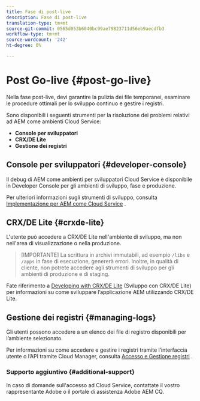 ```yaml
---
title: Fase di post-live
description: Fase di post-live
translation-type: tm+mt
source-git-commit: 0565d053b6040bc99ae79823711d56eb9aecdfb3
workflow-type: tm+mt
source-wordcount: '242'
ht-degree: 0%

---
```



# Post Go-live {#post-go-live}

Nella fase post-live, devi garantire la pulizia dei file temporanei, esaminare le procedure ottimali per lo sviluppo continuo e gestire i registri.

Sono disponibili i seguenti strumenti per la risoluzione dei problemi relativi ad AEM come ambienti Cloud Service:

* **Console per sviluppatori**
* **CRX/DE Lite**
* **Gestione dei registri**


## Console per sviluppatori {#developer-console}

Il debug di AEM come ambienti per sviluppatori Cloud Service è disponibile in Developer Console per gli ambienti di sviluppo, fase e produzione.

Per ulteriori informazioni sugli strumenti di sviluppo, consulta [Implementazione per AEM come Cloud Service](https://docs.adobe.com/content/help/en/experience-manager-cloud-service/implementing/developing/development-guidelines.html#aem-as-a-cloud-service-development-tools) .

## CRX/DE Lite {#crxde-lite}

L&#39;utente può accedere a CRX/DE Lite nell&#39;ambiente di sviluppo, ma non nell&#39;area di visualizzazione o nella produzione.

>[IMPORTANTE]
>La scrittura in archivi immutabili, ad esempio `/libs` e `/apps` in fase di esecuzione, genererà errori. Inoltre, in qualità di cliente, non potrete accedere agli strumenti di sviluppo per gli ambienti di produzione e di staging.

Fate riferimento a [Developing with CRX/DE Lite](https://docs.adobe.com/help/en/experience-manager-65/developing/devtools/developing-with-crxde-lite.html) (Sviluppo con CRX/DE Lite) per informazioni su come sviluppare l’applicazione AEM utilizzando CRX/DE Lite.

## Gestione dei registri {#managing-logs}

Gli utenti possono accedere a un elenco dei file di registro disponibili per l’ambiente selezionato.

Per informazioni su come accedere e gestire i registri tramite l’interfaccia utente o l’API tramite Cloud Manager, consulta [Accesso e Gestione registri](https://docs.adobe.com/content/help/en/experience-manager-cloud-service/implementing/using-cloud-manager/manage-logs.html) .

### Supporto aggiuntivo {#additional-support}

In caso di domande sull&#39;accesso ad Cloud Service, contattate il vostro rappresentante Adobe o il portale di assistenza Adobe AEM CQ.
